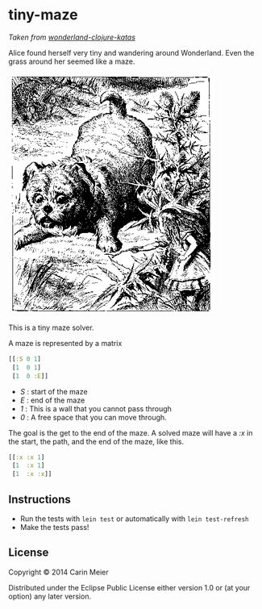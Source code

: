 # tiny-maze

*Taken from [wonderland-clojure-katas](https://github.com/gigasquid/wonderland-clojure-katas/tree/master/tiny-maze)*

Alice found herself very tiny and wandering around Wonderland.  Even
the grass around her seemed like a maze.

![alice tiny](img/alicetiny.gif)

This is a tiny maze solver.

A maze is represented by a matrix

```clojure
[[:S 0 1]
 [1  0 1]
 [1  0 :E]]
```

- _S_ : start of the maze
- _E_ : end of the maze
- _1_ : This is a wall that you cannot pass through
- _0_ : A free space that you can move through.

The goal is the get to the end of the maze.  A solved maze will have a
_:x_ in the start, the path, and the end of the maze, like this.

```clojure
[[:x :x 1]
 [1  :x 1]
 [1  :x :x]]
```


## Instructions

- Run the tests with `lein test` or automatically with `lein test-refresh`
- Make the tests pass!


## License

Copyright © 2014 Carin Meier

Distributed under the Eclipse Public License either version 1.0 or (at
your option) any later version.
